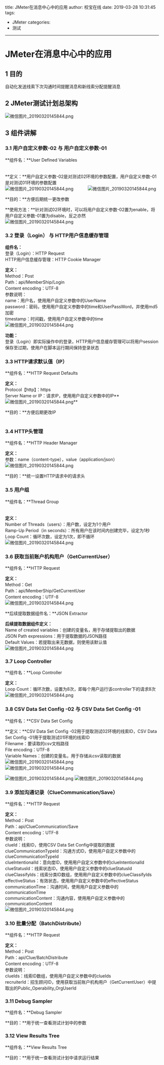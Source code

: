 title: JMeter在消息中心中的应用
author: 校宝在线
date: 2019-03-28 10:31:45
tags: 
- JMeter
categories: 
- 测试
---
# JMeter在消息中心中的应用

<a name="ab25aa93"></a>
## 1 目的
自动化发送线索下次沟通时间提醒消息和新线索分配提醒消息


<a name="aea77d68"></a>
## 2 JMeter测试计划总架构
![微信图片_20190320145844.png](https://cdn.nlark.com/yuque/0/2019/png/279481/1553065411407-8d533d1b-571f-4fd4-be74-31f9777b48a5.png#align=left&display=inline&height=295&name=%E5%BE%AE%E4%BF%A1%E5%9B%BE%E7%89%87_20190320145844.png&originHeight=295&originWidth=351&size=16906&status=done&width=351)

<a name="72922ca6"></a>
<!--more-->
## 3 组件讲解
<a name="04871bc5"></a>
### 3.1 用户自定义参数-02 与 用户自定义参数-01

**组件名：**User Defined Variables<br /><br /><br />**定义：**用户自定义参数-02是对测试02环境的参数配置，用户自定义参数-01是对测试01环境的参数配置<br />![微信图片_20190320145844.png](https://cdn.nlark.com/yuque/0/2019/png/279481/1553066378701-46b9a6c9-620e-414f-9e3e-b15ffa6af073.png#align=left&display=inline&height=173&name=%E5%BE%AE%E4%BF%A1%E5%9B%BE%E7%89%87_20190320145844.png&originHeight=341&originWidth=561&size=17414&status=done&width=285)            ![微信图片_20190320145844.png](https://cdn.nlark.com/yuque/0/2019/png/279481/1553066406880-a81f1dda-21f2-4df8-98f5-73289765a5f3.png#align=left&display=inline&height=173&name=%E5%BE%AE%E4%BF%A1%E5%9B%BE%E7%89%87_20190320145844.png&originHeight=341&originWidth=562&size=17441&status=done&width=285)

**目的：**方便后期统一更改参数

**使用方法：**针对测试02环境时，可以将用户自定义参数-02置为enable，将用户自定义参数-01置为disable，反之亦然<br />![微信图片_20190320145844.png](https://cdn.nlark.com/yuque/0/2019/png/279481/1553066775638-bda27502-fc5d-4392-82f3-2cbc696f976f.png#align=left&display=inline&height=271&name=%E5%BE%AE%E4%BF%A1%E5%9B%BE%E7%89%87_20190320145844.png&originHeight=423&originWidth=360&size=14539&status=done&width=231)

<a name="ffa14158"></a>
### 3.2 登录（Login） 与 HTTP用户信息缓存管理

**组件名：**<br />登录（Login）：HTTP Request<br />HTTP用户信息缓存管理：HTTP Cookie Manager

**定义：**<br />Method：Post<br />Path：api/MemberShip/Login<br />Content encoding：UTF-8<br />参数说明：<br />name：用户名，使用用户自定义参数中的UserName<br />password：密码，使用用户自定义参数中的time和UserPassWord，并使用md5加密<br />timestamp：时间戳，使用用户自定义参数中的time<br />![微信图片_20190320145844.png](https://cdn.nlark.com/yuque/0/2019/png/279481/1553067040306-d69ef217-4124-4479-9563-b6a04de8401b.png#align=left&display=inline&height=389&name=%E5%BE%AE%E4%BF%A1%E5%9B%BE%E7%89%87_20190320145844.png&originHeight=400&originWidth=768&size=19719&status=done&width=746)

**功能：**<br />登录（Login）即实际操作中的登录，HTTP用户信息缓存管理可以将用户session保存至过期，使用户在脚本运行期间保持登录状态

<a name="b0078c68"></a>
### 3.3 HTTP请求默认值（IP）

**组件名：**HTTP Request Defaults

**定义：**<br />Protocol【http】：https<br />Server Name or IP：请求IP，使用用户自定义参数中的IP**![微信图片_20190320145844.png](https://cdn.nlark.com/yuque/0/2019/png/279481/1553068092504-5b958823-f820-4b46-a50b-a7a53831667e.png#align=left&display=inline&height=235&name=%E5%BE%AE%E4%BF%A1%E5%9B%BE%E7%89%87_20190320145844.png&originHeight=341&originWidth=767&size=11191&status=done&width=528)**

**目的：**方便后期更改IP<br /><br />
<a name="59d7a114"></a>
### 3.4 HTTP头管理

**组件名：**HTTP Header Manager

**定义：**<br />参数：name（content-type），value（application/json）<br />![微信图片_20190320145844.png](https://cdn.nlark.com/yuque/0/2019/png/279481/1553068335496-b67e34df-bcb6-4903-9b85-0b7740205967.png#align=left&display=inline&height=118&name=%E5%BE%AE%E4%BF%A1%E5%9B%BE%E7%89%87_20190320145844.png&originHeight=202&originWidth=768&size=5010&status=done&width=448)

**目的：**统一设置HTTP请求中的请求头

<a name="79c2637b"></a>
### 3.5 用户组

**组件名：**Thread Group<br /><br /><br />**定义：**<br />Number of Threads（users）：用户数，设定为1个用户<br />Ramp-Up Period（in seconds）：所有用户在该时间内创建完毕，设定为1秒<br />Loop Count：循环次数，设定为1次，即不循环<br />![微信图片_20190320145844.png](https://cdn.nlark.com/yuque/0/2019/png/279481/1553068444296-c7cb880e-f73d-4933-8ee5-13ebfdbdaa1b.png#align=left&display=inline&height=313&name=%E5%BE%AE%E4%BF%A1%E5%9B%BE%E7%89%87_20190320145844.png&originHeight=403&originWidth=738&size=13372&status=done&width=574)

<a name="23106909"></a>
### 3.6 获取当前账户机构用户（GetCurrentUser）

**组件名：**HTTP Request

**定义：**<br />Method：Get<br />Path：api/MemberShip/GetCurrentUser<br />Content encoding：UTF-8<br />![微信图片_20190320145844.png](https://cdn.nlark.com/yuque/0/2019/png/279481/1553069288550-c25cbb66-9cd8-4046-b0ed-82d1ee1d73f9.png#align=left&display=inline&height=257&name=%E5%BE%AE%E4%BF%A1%E5%9B%BE%E7%89%87_20190320145844.png&originHeight=328&originWidth=727&size=15199&status=done&width=570)

**后续提取数据组件名：**JSON Extractor

**后续提取数据组件定义：**<br />Name of created variables：创建的变量名，用于存储提取出的数据<br />JSON Path expressions：用于提取数据的JSON路径<br />Default Values：若提取出来无数据，则使用该默认值<br />![微信图片_20190320145844.png](https://cdn.nlark.com/yuque/0/2019/png/279481/1553069480401-1567c0ea-20cc-4f09-96dc-3380dcbbd405.png#align=left&display=inline&height=203&name=%E5%BE%AE%E4%BF%A1%E5%9B%BE%E7%89%87_20190320145844.png&originHeight=261&originWidth=730&size=11989&status=done&width=568)

<a name="dd655416"></a>
### 3.7 Loop Controller

**组件名：**Loop Controller

**定义：**<br />Loop Count：循环次数，设置为8次，即每个用户运行该controller下的请求8次<br />![微信图片_20190320145844.png](https://cdn.nlark.com/yuque/0/2019/png/279481/1553069967651-3bbb6d7c-49b0-4a6a-a40c-eced0e6dda5f.png#align=left&display=inline&height=115&name=%E5%BE%AE%E4%BF%A1%E5%9B%BE%E7%89%87_20190320145844.png&originHeight=160&originWidth=733&size=3587&status=done&width=529)<br />

<a name="17300b60"></a>
### 3.8 CSV Data Set Config -02 与 CSV Data Set Config -01

**组件名：**CSV Data Set Config

**定义：**CSV Data Set Config -02用于提取测试02环境的线索ID，CSV Data Set Config -01用于提取测试01环境的线索ID<br />Filename：要读取的csv文档路径<br />File encoding：UTF-8<br />Variable Names：创建的变量名，用于存储从csv读取的数据<br />![微信图片_20190320145844.png](https://cdn.nlark.com/yuque/0/2019/png/279481/1553070502582-93b59159-c672-4080-a364-43a45607a25e.png#align=left&display=inline&height=218&name=%E5%BE%AE%E4%BF%A1%E5%9B%BE%E7%89%87_20190320145844.png&originHeight=328&originWidth=736&size=15780&status=done&width=490)<br />
![微信图片_20190320145844.png](https://cdn.nlark.com/yuque/0/2019/png/279481/1553070476347-a28a0ab0-cbc0-4d44-94ea-e5edf567da39.png#align=left&display=inline&height=207&name=%E5%BE%AE%E4%BF%A1%E5%9B%BE%E7%89%87_20190320145844.png&originHeight=312&originWidth=744&size=15752&status=done&width=494)

![微信图片_20190320145844.png](https://cdn.nlark.com/yuque/0/2019/png/279481/1553070734312-75daebae-4dbf-47e0-893f-a9f5426bdf88.png#align=left&display=inline&height=195&name=%E5%BE%AE%E4%BF%A1%E5%9B%BE%E7%89%87_20190320145844.png&originHeight=222&originWidth=239&size=23244&status=done&width=210) ![微信图片_20190320145844.png](https://cdn.nlark.com/yuque/0/2019/png/279481/1553070759135-3ade771b-e72d-4d3a-87b9-5bf72bb4f471.png#align=left&display=inline&height=196&name=%E5%BE%AE%E4%BF%A1%E5%9B%BE%E7%89%87_20190320145844.png&originHeight=198&originWidth=193&size=18345&status=done&width=191)

<a name="c4eaa5e0"></a>
### 3.9 添加沟通记录（ClueCommunication/Save）

**组件名：**HTTP Request

**定义：**<br />Method：Post<br />Path：api/ClueCommunication/Save<br />Content encoding：UTF-8<br />参数说明：<br />clueId：线索ID，使用CSV Data Set Config中提取的数据<br />clueCommunicationTypeId：沟通方式ID，使用用户自定义参数中的clueCommunicationTypeId<br />clueIntentionalId：意向度ID，使用用户自定义参数中的clueIntentionalId<br />clueStatusId：线索状态ID，使用用户自定义参数中的clueStatusId<br />clueClassifyIds：线索分类ID数组，使用用户自定义参数中的clueClassifyIds<br />effectiveStatus：有效状态，使用用户自定义参数中的effectiveStatus<br />communicationTime：沟通时间，使用用户自定义参数中的communicationTime<br />communicationContent：沟通内容，使用用户自定义参数中的communicationContent<br />![微信图片_20190320145844.png](https://cdn.nlark.com/yuque/0/2019/png/279481/1553070921880-1ccca5a0-6ca0-4bba-a54e-45895a8d4a96.png#align=left&display=inline&height=412&name=%E5%BE%AE%E4%BF%A1%E5%9B%BE%E7%89%87_20190320145844.png&originHeight=535&originWidth=742&size=28875&status=done&width=571)<br />

<a name="aa8ed694"></a>
### 3.10 批量分配（BatchDistribute）

**组件名：**HTTP Request

**定义：**<br />Method：Post<br />Path：api/Clue/BatchDistribute<br />Content encoding：UTF-8<br />参数说明：<br />clueIds：线索ID数组，使用用户自定义参数中的clueIds<br />recruiterId：招生顾问ID，使用获取当前账户机构用户（GetCurrentUser）中提取出的Public_Operability_OrgUserId

<a name="ca8f529d"></a>
### 3.11 Debug Sampler

**组件名：**Debug Sampler

**目的：**用于统一查看测试计划中的参数

<a name="735f0983"></a>
### 3.12 View Results Tree

**组件名：**View Results Tree

**目的：**用于统一查看测试计划中请求运行结果















